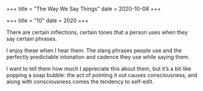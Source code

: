+++
title = "The Way We Say Things"
date = 2020-10-08
+++

+++
title = "10"
date = 2020
+++

There are certain inflections, certain tones that a person uses when they say certain phrases.

I enjoy these when I hear them. The slang phrases people use and the perfectly predictable intonation and cadence they use while saying them.

I want to tell them how much I appreciate this about them, but it’s a bit like popping a soap bubble: the act of pointing it out causes consciousness, and along with consciousness comes the tendency to self-edit.